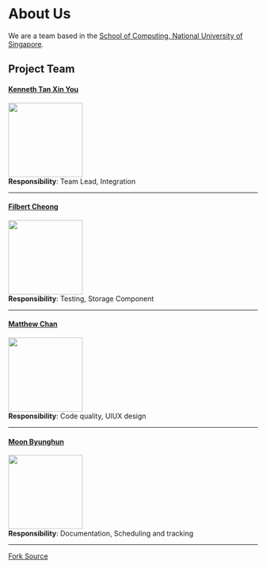 # About Us

We are a team based in the [School of Computing, National University of Singapore](http://www.comp.nus.edu.sg).

## Project Team

#### [Kenneth Tan Xin You](https://github.com/kennethtxytqw)<br>
<img src="https://avatars0.githubusercontent.com/u/16360559?v=3&s=466" width="150"><br>
**Responsibility**: Team Lead, Integration

-----

#### [Filbert Cheong](https://github.com/mitigator)
<img src="https://avatars2.githubusercontent.com/u/17725170?v=3&s=466" width="150"><br>
**Responsibility**: Testing, Storage Component

-----

#### [Matthew Chan](https://github.com/MCHowl) 
<img src="https://avatars0.githubusercontent.com/u/15246571?v=3&s=466" width="150"><br>
**Responsibility**: Code quality, UIUX design

-----

#### [Moon Byunghun](https://github.com/orgs/CS2103AUG2016-W10-C3/people/MoonByunghun)
<img src="https://avatars0.githubusercontent.com/u/21344254?v=3&s=466" width="150"><br>
**Responsibility**: Documentation, Scheduling and tracking

-----


[Fork Source](https://github.com/nus-cs2103-AY1617S1/addressbook-level4)
